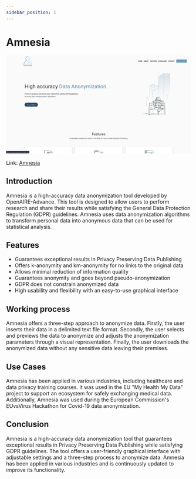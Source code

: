 ```yaml
---
sidebar_position: 1
---
```


# Amnesia

![](../tools/img/amnesia.png)

Link: [Amnesia](https://amnesia.openaire.eu/index.html)

## Introduction
Amnesia is a high-accuracy data anonymization tool developed by OpenAIRE-Advance. This tool is designed to allow users to perform research and share their results while satisfying the General Data Protection Regulation (GDPR) guidelines. Amnesia uses data anonymization algorithms to transform personal data into anonymous data that can be used for statistical analysis.

## Features
- Guarantees exceptional results in Privacy Preserving Data Publishing
- Offers k-anonymity and km-anonymity for no links to the original data
- Allows minimal reduction of information quality
- Guarantees anonymity and goes beyond pseudo-anonymization
- GDPR does not constrain anonymized data
- High usability and flexibility with an easy-to-use graphical interface

## Working process
Amnesia offers a three-step approach to anonymize data. Firstly, the user inserts their data in a delimited text file format. Secondly, the user selects and previews the data to anonymize and adjusts the anonymization parameters through a visual representation. Finally, the user downloads the anonymized data without any sensitive data leaving their premises.

## Use Cases
Amnesia has been applied in various industries, including healthcare and data privacy training courses. It was used in the EU "My Health My Data" project to support an ecosystem for safely exchanging medical data. Additionally, Amnesia was used during the European Commission's EUvsVirus Hackathon for Covid-19 data anonymization.

## Conclusion
Amnesia is a high-accuracy data anonymization tool that guarantees exceptional results in Privacy Preserving Data Publishing while satisfying GDPR guidelines. The tool offers a user-friendly graphical interface with adjustable settings and a three-step process to anonymize data. Amnesia has been applied in various industries and is continuously updated to improve its functionality.